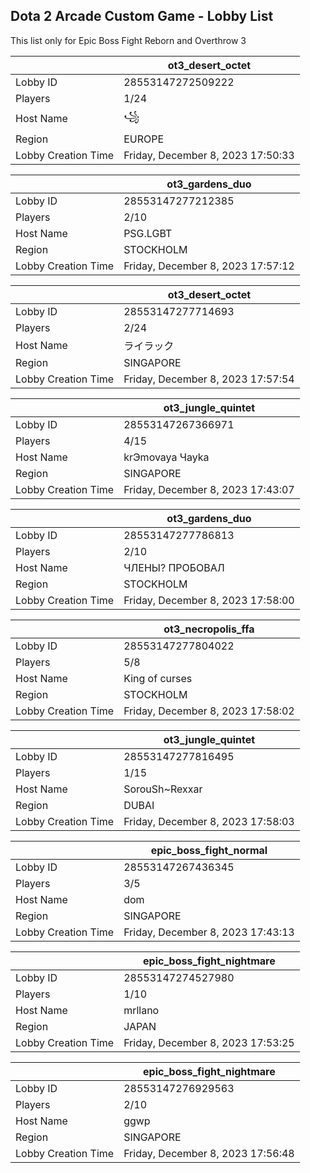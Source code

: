 ## Dota 2 Arcade Custom Game - Lobby List

This list only for Epic Boss Fight Reborn and Overthrow 3

|  | ot3_desert_octet |
| ------ | ------ |
| Lobby ID | 28553147272509222 |
| Players | 1/24 |
| Host Name | ꧁ |
| Region | EUROPE |
| Lobby Creation Time | Friday, December 8, 2023 17:50:33 |


|  | ot3_gardens_duo |
| ------ | ------ |
| Lobby ID | 28553147277212385 |
| Players | 2/10 |
| Host Name | PSG.LGBT |
| Region | STOCKHOLM |
| Lobby Creation Time | Friday, December 8, 2023 17:57:12 |


|  | ot3_desert_octet |
| ------ | ------ |
| Lobby ID | 28553147277714693 |
| Players | 2/24 |
| Host Name | ライラック |
| Region | SINGAPORE |
| Lobby Creation Time | Friday, December 8, 2023 17:57:54 |


|  | ot3_jungle_quintet |
| ------ | ------ |
| Lobby ID | 28553147267366971 |
| Players | 4/15 |
| Host Name | krЭmovaya Чayka |
| Region | SINGAPORE |
| Lobby Creation Time | Friday, December 8, 2023 17:43:07 |


|  | ot3_gardens_duo |
| ------ | ------ |
| Lobby ID | 28553147277786813 |
| Players | 2/10 |
| Host Name | ЧЛЕНЫ? ПРОБОВАЛ |
| Region | STOCKHOLM |
| Lobby Creation Time | Friday, December 8, 2023 17:58:00 |


|  | ot3_necropolis_ffa |
| ------ | ------ |
| Lobby ID | 28553147277804022 |
| Players | 5/8 |
| Host Name | King of curses |
| Region | STOCKHOLM |
| Lobby Creation Time | Friday, December 8, 2023 17:58:02 |


|  | ot3_jungle_quintet |
| ------ | ------ |
| Lobby ID | 28553147277816495 |
| Players | 1/15 |
| Host Name | SorouSh~Rexxar |
| Region | DUBAI |
| Lobby Creation Time | Friday, December 8, 2023 17:58:03 |


|  | epic_boss_fight_normal |
| ------ | ------ |
| Lobby ID | 28553147267436345 |
| Players | 3/5 |
| Host Name | dom |
| Region | SINGAPORE |
| Lobby Creation Time | Friday, December 8, 2023 17:43:13 |


|  | epic_boss_fight_nightmare |
| ------ | ------ |
| Lobby ID | 28553147274527980 |
| Players | 1/10 |
| Host Name | mrllano |
| Region | JAPAN |
| Lobby Creation Time | Friday, December 8, 2023 17:53:25 |


|  | epic_boss_fight_nightmare |
| ------ | ------ |
| Lobby ID | 28553147276929563 |
| Players | 2/10 |
| Host Name | ggwp |
| Region | SINGAPORE |
| Lobby Creation Time | Friday, December 8, 2023 17:56:48 |


